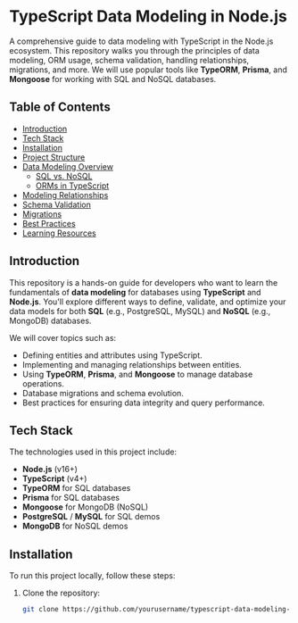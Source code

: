 # TypeScript Data Modeling in Node.js

A comprehensive guide to data modeling with TypeScript in the Node.js ecosystem. This repository walks you through the principles of data modeling, ORM usage, schema validation, handling relationships, migrations, and more. We will use popular tools like **TypeORM**, **Prisma**, and **Mongoose** for working with SQL and NoSQL databases.

## Table of Contents

- [Introduction](#introduction)
- [Tech Stack](#tech-stack)
- [Installation](#installation)
- [Project Structure](#project-structure)
- [Data Modeling Overview](#data-modeling-overview)
  - [SQL vs. NoSQL](#sql-vs-nosql)
  - [ORMs in TypeScript](#orms-in-typescript)
- [Modeling Relationships](#modeling-relationships)
- [Schema Validation](#schema-validation)
- [Migrations](#migrations)
- [Best Practices](#best-practices)
- [Learning Resources](#learning-resources)

## Introduction

This repository is a hands-on guide for developers who want to learn the fundamentals of **data modeling** for databases using **TypeScript** and **Node.js**. You'll explore different ways to define, validate, and optimize your data models for both **SQL** (e.g., PostgreSQL, MySQL) and **NoSQL** (e.g., MongoDB) databases.

We will cover topics such as:
- Defining entities and attributes using TypeScript.
- Implementing and managing relationships between entities.
- Using **TypeORM**, **Prisma**, and **Mongoose** to manage database operations.
- Database migrations and schema evolution.
- Best practices for ensuring data integrity and query performance.

## Tech Stack

The technologies used in this project include:
- **Node.js** (v16+)
- **TypeScript** (v4+)
- **TypeORM** for SQL databases
- **Prisma** for SQL databases
- **Mongoose** for MongoDB (NoSQL)
- **PostgreSQL** / **MySQL** for SQL demos
- **MongoDB** for NoSQL demos

## Installation

To run this project locally, follow these steps:

1. Clone the repository:
   ```bash
   git clone https://github.com/yourusername/typescript-data-modeling-nodejs.git
